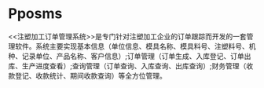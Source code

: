 # Pposms
 <<注塑加工订单管理系统>>是专门针对注塑加工企业的订单跟踪而开发的一套管理软件。系统主要实现基本信息（单位信息、模具名称、模具料号、注塑料号、机种、记录单位、产品名称、客户信息）;订单管理（订单生成、入库登记、订单出库、生产进度查看）;查询管理（订单查询、入库查询、出库查询）;财务管理（收款登记、收款统计、期间收款查询）等全方位管理。
